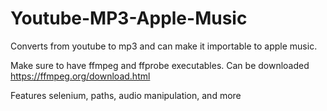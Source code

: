 # Youtube-MP3-Apple-Music
Converts from youtube to mp3 and can make it importable to apple music.

Make sure to have ffmpeg and ffprobe executables. Can be downloaded https://ffmpeg.org/download.html

Features selenium, paths, audio manipulation, and more
